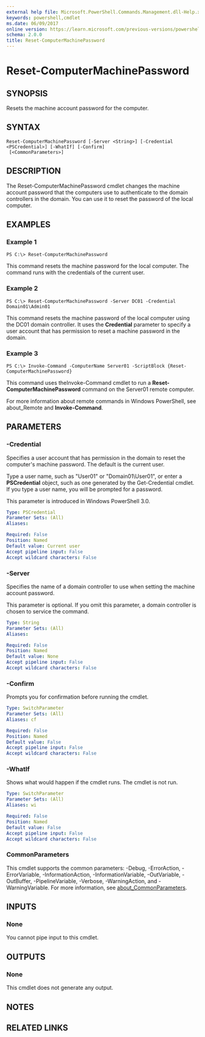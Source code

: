 ```yaml
---
external help file: Microsoft.PowerShell.Commands.Management.dll-Help.xml
keywords: powershell,cmdlet
ms.date: 06/09/2017
online version: https://learn.microsoft.com/previous-versions/powershell/module/microsoft.powershell.management/reset-computermachinepassword?view=powershell-4.0&WT.mc_id=ps-gethelp
schema: 2.0.0
title: Reset-ComputerMachinePassword
---
```


# Reset-ComputerMachinePassword

## SYNOPSIS
Resets the machine account password for the computer.

## SYNTAX

```
Reset-ComputerMachinePassword [-Server <String>] [-Credential <PSCredential>] [-WhatIf] [-Confirm]
 [<CommonParameters>]
```

## DESCRIPTION
The Reset-ComputerMachinePassword cmdlet changes the machine account password that the computers use to authenticate to the domain controllers in the domain.
You can use it to reset the password of the local computer.

## EXAMPLES

### Example 1
```
PS C:\> Reset-ComputerMachinePassword
```

This command resets the machine password for the local computer.
The command runs with the credentials of the current user.

### Example 2
```
PS C:\> Reset-ComputerMachinePassword -Server DC01 -Credential Domain01\Admin01
```

This command resets the machine password of the local computer using the DC01 domain controller.
It uses the **Credential** parameter to specify a user account that has permission to reset a machine password in the domain.

### Example 3
```
PS C:\> Invoke-Command -ComputerName Server01 -ScriptBlock {Reset-ComputerMachinePassword}
```

This command uses theInvoke-Command cmdlet to run a **Reset-ComputerMachinePassword** command on the Server01 remote computer.

For more information about remote commands in Windows PowerShell, see about_Remote and **Invoke-Command**.

## PARAMETERS

### -Credential
Specifies a user account that has permission in the domain to reset the computer's machine password.
The default is the current user.

Type a user name, such as "User01" or "Domain01\User01", or enter a **PSCredential** object, such as one generated by the Get-Credential cmdlet.
If you type a user name, you will be prompted for a password.

This parameter is introduced in Windows PowerShell 3.0.

```yaml
Type: PSCredential
Parameter Sets: (All)
Aliases:

Required: False
Position: Named
Default value: Current user
Accept pipeline input: False
Accept wildcard characters: False
```

### -Server
Specifies the name of a domain controller to use when setting the machine account password.

This parameter is optional.
If you omit this parameter, a domain controller is chosen to service the command.

```yaml
Type: String
Parameter Sets: (All)
Aliases:

Required: False
Position: Named
Default value: None
Accept pipeline input: False
Accept wildcard characters: False
```

### -Confirm
Prompts you for confirmation before running the cmdlet.

```yaml
Type: SwitchParameter
Parameter Sets: (All)
Aliases: cf

Required: False
Position: Named
Default value: False
Accept pipeline input: False
Accept wildcard characters: False
```

### -WhatIf
Shows what would happen if the cmdlet runs.
The cmdlet is not run.

```yaml
Type: SwitchParameter
Parameter Sets: (All)
Aliases: wi

Required: False
Position: Named
Default value: False
Accept pipeline input: False
Accept wildcard characters: False
```

### CommonParameters
This cmdlet supports the common parameters: -Debug, -ErrorAction, -ErrorVariable, -InformationAction, -InformationVariable, -OutVariable, -OutBuffer, -PipelineVariable, -Verbose, -WarningAction, and -WarningVariable. For more information, see [about_CommonParameters](https://go.microsoft.com/fwlink/?LinkID=113216).

## INPUTS

### None
You cannot pipe input to this cmdlet.

## OUTPUTS

### None
This cmdlet does not generate any output.

## NOTES

## RELATED LINKS



